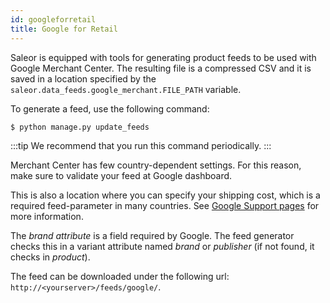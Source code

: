 ```yaml
---
id: googleforretail
title: Google for Retail
---
```


Saleor is equipped with tools for generating product feeds to be used with Google Merchant Center. The resulting file is a compressed CSV and it is saved in a location specified by the `saleor.data_feeds.google_merchant.FILE_PATH` variable.

To generate a feed, use the following command:

```shell-session
$ python manage.py update_feeds
```

:::tip
We recommend that you run this command periodically.
:::

Merchant Center has few country-dependent settings. For this reason, make sure to validate your feed at Google dashboard. 

This is also a location where you can specify your shipping cost, which is a required feed-parameter in many countries. See [Google Support pages](https://support.google.com/merchants) for more information.

The _brand attribute_ is a field required by Google. The feed generator checks this in a variant attribute named _brand_ or _publisher_ (if not found, it checks in _product_).

The feed can be downloaded under the following url: `http://<yourserver>/feeds/google/`.